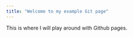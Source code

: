 ```yaml
---
title: "Welcome to my example Git page"
---
```


This is where I will play around with Github pages.
